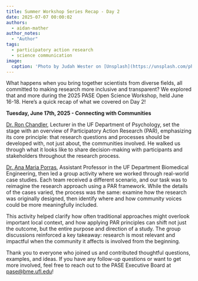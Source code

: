 ```yaml
---
title: Summer Workshop Series Recap - Day 2
date: 2025-07-07 00:00:02
authors:
  - aidan-mather
author_notes:
  - "Author"
tags:
  - participatory action research
  - science communication
image:
  caption: 'Photo by Judah Wester on [Unsplash](https://unsplash.com/photos/two-men-standing-in-a-field-FowgbWINkAA)'
---
```


What happens when you bring together scientists from diverse fields, all committed to making research more inclusive and transparent? We explored that and more during the 2025 PASE Open Science Workshop, held June 16-18. Here’s a quick recap of what we covered on Day 2!

<!--more-->

**Tuesday, June 17th, 2025 - Connecting with Communities**

[Dr. Ron Chandler](https://people.clas.ufl.edu/ronchandler/), Lecturer in the UF Department of Psychology, set the stage with an overview of Participatory Action Research (PAR), emphasizing its core principle: that research questions and processes should be developed with, not just about, the communities involved. He walked us through what it looks like to share decision-making with participants and stakeholders throughout the research process.

[Dr. Ana Maria Porras](https://bme.ufl.edu/dept-member/ana-maria-porras-ph-d/), Assistant Professor in the UF Department Biomedical Engineering, then led a group activity where we worked through real-world case studies. Each team received a different scenario, and our task was to reimagine the research approach using a PAR framework. While the details of the cases varied, the process was the same: examine how the research was originally designed, then identify where and how community voices could be more meaningfully included.

This activity helped clarify how often traditional approaches might overlook important local context, and how applying PAR principles can shift not just the outcome, but the entire purpose and direction of a study. The group discussions reinforced a key takeaway: research is most relevant and impactful when the community it affects is involved from the beginning.

Thank you to everyone who joined us and contributed thoughtful questions, examples, and ideas. If you have any follow-up questions or want to get more involved, feel free to reach out to the PASE Executive Board at [pase@bme.ufl.edu](mailto:pase@bme.ufl.edu)!
